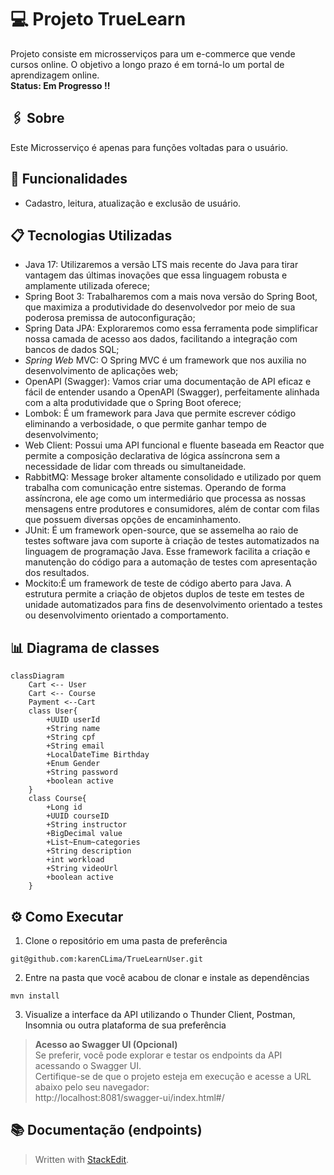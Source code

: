 # :computer: Projeto TrueLearn 
Projeto consiste em microsserviços para um e-commerce que vende cursos online. O objetivo a longo prazo é em torná-lo um portal de aprendizagem online.  
**Status: Em Progresso !!**

## :paperclips: Sobre
Este Microsserviço é apenas para funções voltadas para o usuário.

## :wrench: Funcionalidades 
- Cadastro, leitura, atualização e exclusão de usuário.

##   :clipboard: Tecnologias Utilizadas 
- Java 17: Utilizaremos a versão LTS mais recente do Java para tirar vantagem das últimas inovações que essa linguagem robusta e amplamente utilizada oferece;  
- Spring Boot 3: Trabalharemos com a mais nova versão do Spring Boot, que maximiza a produtividade do desenvolvedor por meio de sua poderosa premissa de autoconfiguração;  
- Spring Data JPA: Exploraremos como essa ferramenta pode simplificar nossa camada de acesso aos dados, facilitando a integração com bancos de dados SQL;  
- _Spring Web_ MVC: O Spring MVC é um framework que nos auxilia no desenvolvimento de aplicações web;
- OpenAPI (Swagger): Vamos criar uma documentação de API eficaz e fácil de entender usando a OpenAPI (Swagger), perfeitamente alinhada com a alta produtividade que o Spring Boot oferece;  
- Lombok: É um framework para Java que permite escrever código eliminando a verbosidade, o que permite ganhar tempo de desenvolvimento;
- Web Client: Possui uma API funcional e fluente baseada em Reactor que permite a composição declarativa de lógica assíncrona sem a necessidade de lidar com threads ou simultaneidade.
- RabbitMQ: Message broker altamente consolidado e utilizado por quem trabalha com comunicação entre sistemas. Operando de forma assíncrona, ele age como um intermediário que processa as nossas mensagens entre produtores e consumidores, além de contar com filas que possuem diversas opções de encaminhamento.
- JUnit: É um framework open-source, que se assemelha ao raio de testes software java com suporte à criação de testes automatizados na linguagem de programação Java. Esse framework facilita a criação e manutenção do código para a automação de testes com apresentação dos resultados.
- Mockito:É um framework de teste de código aberto para Java. A estrutura permite a criação de objetos duplos de teste em testes de unidade automatizados para fins de desenvolvimento orientado a testes ou desenvolvimento orientado a comportamento.


##   :bar_chart: Diagrama de classes
```mermaid
classDiagram
	Cart <-- User
	Cart <-- Course
	Payment <--Cart
	class User{
		+UUID userId
		+String name
		+String cpf
		+String email
		+LocalDateTime Birthday
		+Enum Gender
		+String password
		+boolean active
	}
	class Course{
		+Long id
		+UUID courseID
		+String instructor
		+BigDecimal value
		+List~Enum~categories
		+String description
		+int workload
		+String videoUrl
		+boolean active
	}
```
## ⚙️ Como Executar
1. Clone o repositório em uma pasta de preferência
  ```
  git@github.com:karenCLima/TrueLearnUser.git
  ```
2. Entre na pasta que você acabou de clonar e instale as dependências
  ```
  mvn install
  ```
3. Visualize a interface da API utilizando o Thunder Client, Postman, Insomnia ou outra plataforma de sua preferência <br>
> **Acesso ao Swagger UI (Opcional)** <br>
   Se preferir, você pode explorar e testar os endpoints da API acessando o Swagger UI. <br>
   Certifique-se de que o projeto esteja em execução e acesse a URL abaixo pelo seu navegador: <br>
   http://localhost:8081/swagger-ui/index.html#/

## 📚 Documentação (endpoints)


> Written with [StackEdit](https://stackedit.io/).
